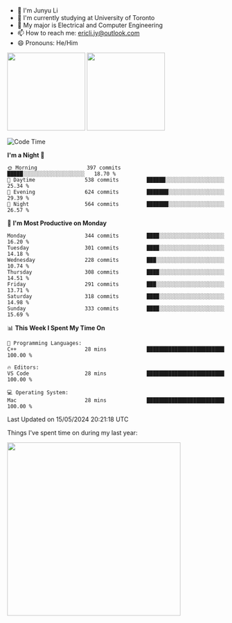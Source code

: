 ### 
- 👨 I'm Junyu Li
- 📖 I'm currently studying at University of Toronto
- 🌱 My major is Electrical and Computer Engineering
- 📫 How to reach me: ericli.jy@outlook.com
- 😄 Pronouns: He/Him

<p align="left">  
  <img height="180em" src="https://github-readme-stats-sigma-five-48.vercel.app/api?username=ericjyli&theme=tokyonight&show_icons=true&count_private=true&include_orgs=true" />
  <img height="180em" src="https://github-readme-stats-sigma-five-48.vercel.app/api/top-langs/?username=ericjyli&theme=tokyonight&count_private=true&include_orgs=true&include_orgs=true&layout=compact" />
</p>

<!--START_SECTION:waka-->
![Code Time](http://img.shields.io/badge/Code%20Time-478%20hrs%2018%20mins-blue)

**I'm a Night 🦉** 

```text
🌞 Morning                397 commits         █████░░░░░░░░░░░░░░░░░░░░   18.70 % 
🌆 Daytime                538 commits         ██████░░░░░░░░░░░░░░░░░░░   25.34 % 
🌃 Evening                624 commits         ███████░░░░░░░░░░░░░░░░░░   29.39 % 
🌙 Night                  564 commits         ███████░░░░░░░░░░░░░░░░░░   26.57 % 
```
📅 **I'm Most Productive on Monday** 

```text
Monday                   344 commits         ████░░░░░░░░░░░░░░░░░░░░░   16.20 % 
Tuesday                  301 commits         ████░░░░░░░░░░░░░░░░░░░░░   14.18 % 
Wednesday                228 commits         ███░░░░░░░░░░░░░░░░░░░░░░   10.74 % 
Thursday                 308 commits         ████░░░░░░░░░░░░░░░░░░░░░   14.51 % 
Friday                   291 commits         ███░░░░░░░░░░░░░░░░░░░░░░   13.71 % 
Saturday                 318 commits         ████░░░░░░░░░░░░░░░░░░░░░   14.98 % 
Sunday                   333 commits         ████░░░░░░░░░░░░░░░░░░░░░   15.69 % 
```


📊 **This Week I Spent My Time On** 

```text
💬 Programming Languages: 
C++                      28 mins             █████████████████████████   100.00 % 

🔥 Editors: 
VS Code                  28 mins             █████████████████████████   100.00 % 

💻 Operating System: 
Mac                      28 mins             █████████████████████████   100.00 % 
```


 Last Updated on 15/05/2024 20:21:18 UTC
<!--END_SECTION:waka-->

<p> Things I've spent time on during my last year: </p>
<img height="400em" src="https://github-readme-stats-git-master-ericjyli.vercel.app/api/wakatime?username=ericjyli&layout=compact&theme=tokyonight" />

<!--
Here are some ideas to get you started:

- 🔭 I’m currently working on ...
- 🌱 I’m currently learning ...
- 👯 I’m looking to collaborate on ...
- 🤔 I’m looking for help with ...
- 💬 Ask me about ...
- 📫 How to reach me: ...
- 😄 Pronouns: ...
- ⚡ Fun fact: ...
-->
